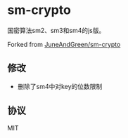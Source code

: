 # sm-crypto

国密算法sm2、sm3和sm4的js版。

Forked from [JuneAndGreen/sm-crypto](https://github.com/JuneAndGreen/sm-crypto)
## 修改
* 删除了sm4中对key的位数限制


## 协议

MIT
